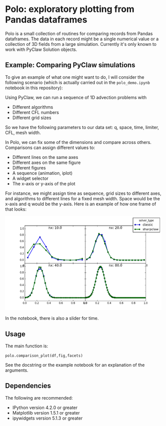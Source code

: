 # Polo: exploratory plotting from Pandas dataframes

Polo is a small collection of routines for comparing records from
Pandas dataframes.  The data in each record might be a single numerical value
or a collection of 3D fields from a large simulation.  Currently
it's only known to work with PyClaw Solution objects.

## Example: Comparing PyClaw simulations
To give an example of what one might want to do, I will consider the following
scenario (which is actually carried out in the `polo_demo.ipynb` notebook in this
repository):

Using PyClaw, we can run a sequence of 1D advection problems with
  - Different algorithms
  - Different CFL numbers
  - Different grid sizes

So we have the following parameters to our data set: q, space, time, limiter, CFL, mesh width.

In Polo, we can fix some of the dimensions and compare across others.
Comparisons can assign different values to:
  - Different lines on the same axes
  - Different axes on the same figure
  - Different figures
  - A sequence (animation, iplot)
  - A widget selector
  - The x-axis or y-axis of the plot

For instance, we might assign time as sequence, grid sizes to different axes,
and algorithms to different lines for a fixed mesh width.  Space would be the
x-axis and q would be the y-axis.  Here is an example of how one frame of that looks:

![](img/example.png)

In the notebook, there is also a slider for time.

## Usage
The main function is:

    polo.comparison_plot(df,fig,facets)

See the docstring or the example notebook for an explanation of the arguments.

## Dependencies
The following are recommended:
- IPython version 4.2.0 or greater
- Matplotlib version 1.5.1 or greater
- ipywidgets version 5.1.3 or greater
